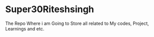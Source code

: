 # Super30Riteshsingh
The Repo Where i am Going to Store all related to My codes, Project, Learnings and etc.
